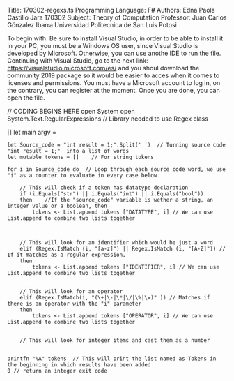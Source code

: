 Title: 170302-regexs.fs Programming Language: F\# Authors: Edna Paola
Castillo Jara 170302 Subject: Theory of Computation Professor: Juan
Carlos Gónzalez Ibarra Universidad Politecnica de San Luis Potosi

To begin with: Be sure to install Visual Studio, in order to be able to
install it in your PC, you must be a Windows OS user, since Visual
Studio is developed by Microsoft. Otherwise, you can use anothe IDE to
run the file. Continuing with Visual Studio, go to the next link:
https://visualstudio.microsoft.com/es/ and you shoul download the
community 2019 package so it would be easier to acces when it comes to
licenses and permissions. You must have a Microsoft account to log in,
on the contrary, you can register at the moment. Once you are done, you
can open the file.

// CODING BEGINS HERE open System open System.Text.RegularExpressions //
Library needed to use Regex class

[<EntryPoint>] let main argv =

    let Source_code = "int result = 1;".Split(' ')  // Turning source code "int result = 1;"  into a list of words
    let mutable tokens = []    // For string tokens
      
    for i in Source_code do  // Loop through each source code word, we use "i" as a counter to evaluate in every case below

        // This will check if a token has datatype declaration
        if (i.Equals("str") || i.Equals("int") || i.Equals("bool")) 
        then    //If the "source_code" variable is wether a string, an integer value or a boolean, then 
            tokens <- List.append tokens ["DATATYPE", i] // We can use List.append to combine two lists together
        
        
        
        // This will look for an identifier which would be just a word
        elif (Regex.IsMatch (i, "[a-z]") || Regex.IsMatch (i, "[A-Z]")) // If it matches as a regular expression,
        then
            tokens <- List.append tokens ["IDENTIFIER", i] // We can use List.append to combine two lists together


        // This will look for an operator
        elif (Regex.IsMatch(i, "(\+|\-|\*|\/|\%|\=)" )) // Matches if there is an operator with the "i" parameter
        then 
            tokens <- List.append tokens ["OPERATOR", i] // We can use List.append to combine two lists together


        // This will look for integer items and cast them as a number


    printfn "%A" tokens  // This will print the list named as Tokens in the beginning in which results have been added
    0 // return an integer exit code
